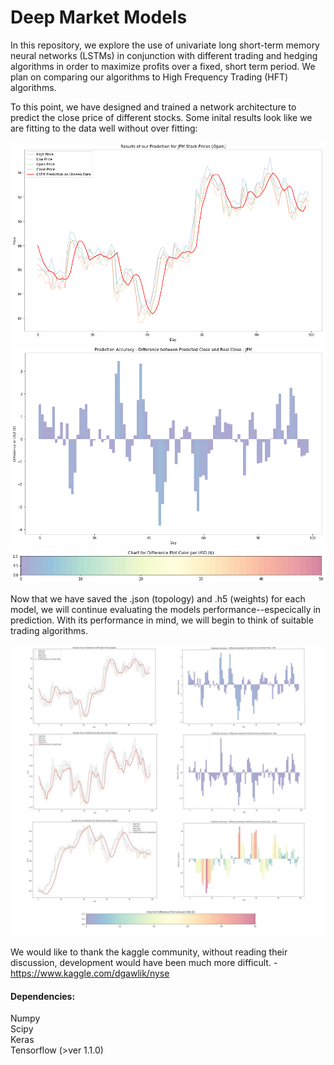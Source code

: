 # Deep Market Models

In this repository, we explore the use of univariate long short-term memory neural networks (LSTMs) in conjunction with different trading and hedging algorithms in order to maximize profits over a fixed, short term period. We plan on comparing our algorithms to High Frequency Trading (HFT) algorithms. 

To this point, we have designed and trained a network architecture to predict the close price of different stocks. Some inital results look like we are fitting to the data well without over fitting:

![](MarketFits/download%209.png "JPM Model Fit")
![](MarketFits/difplot.png "JPM Model Dif")
![](MarketFits/cbar.png "Color Plot")


Now that we have saved the .json (topology) and .h5 (weights) for each model, we will continue evaluating the models performance--especically in prediction. With its performance in mind, we will begin to think of suitable trading algorithms. 

![](MarketFits/gitexamples.jpg "Color Plot")

We would like to thank the kaggle community, without reading their discussion, development would have been much more difficult.  - https://www.kaggle.com/dgawlik/nyse

#### Dependencies:
Numpy <br /> 
Scipy <br /> 
Keras  <br /> 
Tensorflow (>ver 1.1.0) <br /> 

